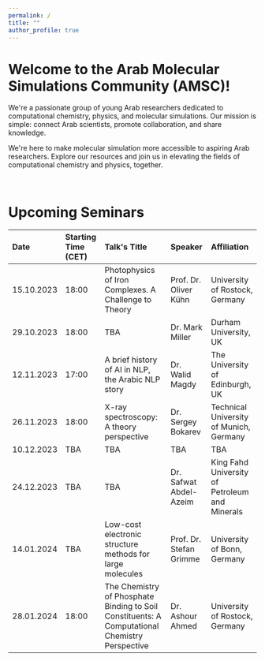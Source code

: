```yaml
---
permalink: /
title: ""
author_profile: true
---
```


Welcome to the Arab Molecular Simulations Community (AMSC)!
======
We're a passionate group of young Arab researchers dedicated to computational chemistry, physics, and molecular simulations. Our mission is simple: connect Arab scientists, promote collaboration, and share knowledge.

We're here to make molecular simulation more accessible to aspiring Arab researchers. Explore our resources and join us in elevating the fields of computational chemistry and physics, together.

<br>

Upcoming Seminars
=======

| Date | Starting Time (CET) | Talk's Title | Speaker | Affiliation |
|:---- |:------------------- |:------------ |:------- |:------------|
| 15.10.2023 | 18:00 | Photophysics of Iron Complexes. A Challenge to Theory | Prof. Dr. Oliver Kühn | University of Rostock, Germany | 
| 29.10.2023 | 18:00 | TBA | Dr. Mark Miller | Durham University, UK | 
| 12.11.2023 | 17:00 | A brief history of AI in NLP, the Arabic NLP story | Dr. Walid Magdy | The University of Edinburgh, UK |
| 26.11.2023 | 18:00 | X-ray spectroscopy: A theory perspective | Dr. Sergey Bokarev | Technical University of Munich, Germany |
| 10.12.2023 | TBA | TBA | TBA | TBA |
| 24.12.2023 | TBA | TBA | Dr. Safwat Abdel-Azeim | King Fahd University of Petroleum and Minerals |
| 14.01.2024 | TBA | Low-cost electronic structure methods for large molecules | Prof. Dr. Stefan Grimme | University of Bonn, Germany | 
| 28.01.2024 | 18:00 | The Chemistry of Phosphate Binding to Soil Constituents: A Computational Chemistry Perspective | Dr. Ashour Ahmed | University of Rostock, Germany | 



